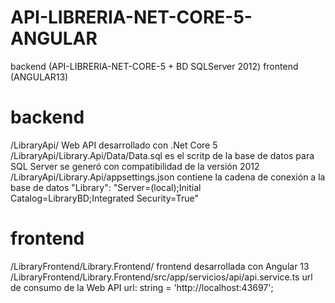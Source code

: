 # API-LIBRERIA-NET-CORE-5-ANGULAR
backend (API-LIBRERIA-NET-CORE-5 + BD SQLServer 2012)  frontend (ANGULAR13)
# backend
/LibraryApi/ Web API desarrollado con .Net Core 5 
/LibraryApi/Library.Api/Data/Data.sql  es el scritp de la base de datos para SQL Server se generó con compatibilidad de la versión 2012
/LibraryApi/Library.Api/appsettings.json contiene la cadena de conexión a la base de datos "Library": "Server=(local);Initial Catalog=LibraryBD;Integrated Security=True"

# frontend
/LibraryFrontend/Library.Frontend/ frontend desarrollada con Angular 13 
/LibraryFrontend/Library.Frontend/src/app/servicios/api/api.service.ts url de consumo de la Web API url: string = 'http://localhost:43697';
